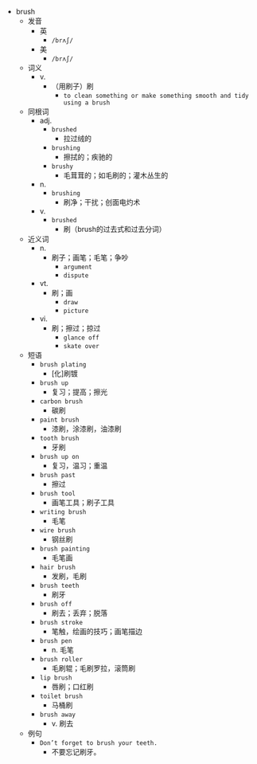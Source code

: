 - brush
  - 发音
    - 英
      - `/brʌʃ/`
    - 美
      - `/brʌʃ/`
  - 词义
    - v.
      - （用刷子）刷
        - `to clean something or make something smooth and tidy using a brush`
  - 同根词
    - adj.
      - `brushed`
        - 拉过绒的
      - `brushing`
        - 擦拭的；疾驰的
      - `brushy`
        - 毛茸茸的；如毛刷的；灌木丛生的
    - n.
      - `brushing`
        - 刷净；干扰；创面电灼术
    - v.
      - `brushed`
        - 刷（brush的过去式和过去分词）
  - 近义词
    - n.
      - 刷子；画笔；毛笔；争吵
        - `argument`
        - `dispute`
    - vt.
      - 刷；画
        - `draw`
        - `picture`
    - vi.
      - 刷；擦过；掠过
        - `glance off`
        - `skate over`
  - 短语
    - `brush plating`
      - [化]刷镀 
    - `brush up`
      - 复习；提高；擦光 
    - `carbon brush`
      - 碳刷 
    - `paint brush`
      - 漆刷，涂漆刷，油漆刷 
    - `tooth brush`
      - 牙刷 
    - `brush up on`
      - 复习，温习；重温 
    - `brush past`
      - 擦过 
    - `brush tool`
      - 画笔工具；刷子工具 
    - `writing brush`
      - 毛笔 
    - `wire brush`
      - 钢丝刷 
    - `brush painting`
      - 毛笔画 
    - `hair brush`
      - 发刷，毛刷 
    - `brush teeth`
      - 刷牙 
    - `brush off`
      - 刷去；丢弃；脱落 
    - `brush stroke`
      - 笔触，绘画的技巧；画笔描边 
    - `brush pen`
      - n. 毛笔 
    - `brush roller`
      - 毛刷辊；毛刷罗拉，滚筒刷 
    - `lip brush`
      - 唇刷；口红刷 
    - `toilet brush`
      - 马桶刷 
    - `brush away`
      - v. 刷去 
  - 例句
    - `Don’t forget to brush your teeth.`
      - 不要忘记刷牙。

